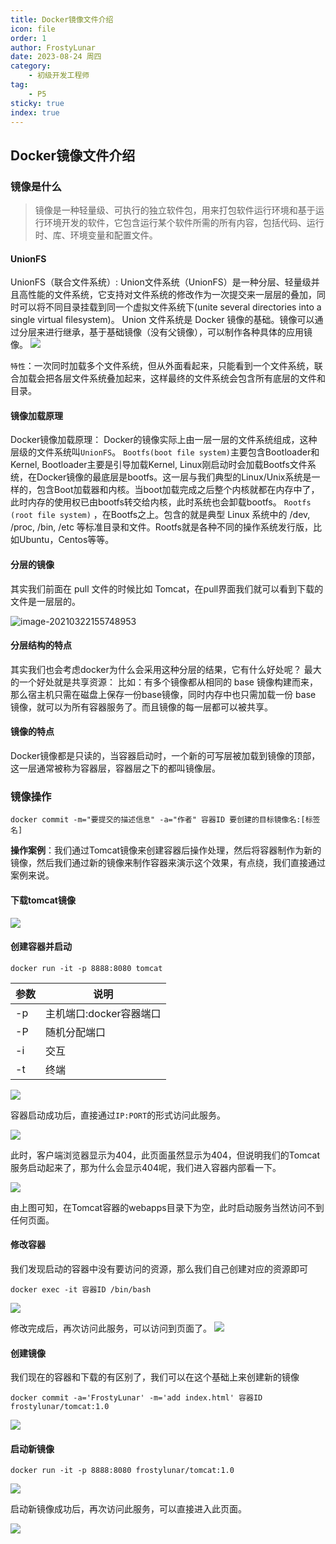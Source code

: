 ```yaml
---
title: Docker镜像文件介绍
icon: file
order: 1
author: FrostyLunar
date: 2023-08-24 周四
category:
	- 初级开发工程师
tag:
	- P5
sticky: true
index: true
---
```


## Docker镜像文件介绍

### 镜像是什么

> 镜像是一种轻量级、可执行的独立软件包，用来打包软件运行环境和基于运行环境开发的软件，它包含运行某个软件所需的所有内容，包括代码、运行时、库、环境变量和配置文件。

#### UnionFS

UnionFS（联合文件系统）: Union文件系统（UnionFS）是一种分层、轻量级并且高性能的文件系统，它支持对文件系统的修改作为一次提交来一层层的叠加，同时可以将不同目录挂载到同一个虚拟文件系统下(unite several directories into a single virtual filesystem)。
Union 文件系统是 Docker 镜像的基础。镜像可以通过分层来进行继承，基于基础镜像（没有父镜像），可以制作各种具体的应用镜像。
![](assets/image-20230825092255332.png)

`特性`：一次同时加载多个文件系统，但从外面看起来，只能看到一个文件系统，联合加载会把各层文件系统叠加起来，这样最终的文件系统会包含所有底层的文件和目录。

#### 镜像加载原理

Docker镜像加载原理：
Docker的镜像实际上由一层一层的文件系统组成，这种层级的文件系统叫`UnionFS`。
`Bootfs(boot file system)`主要包含Bootloader和Kernel, Bootloader主要是引导加载Kernel, Linux刚启动时会加载Bootfs文件系统，在Docker镜像的最底层是bootfs。这一层与我们典型的Linux/Unix系统是一样的，包含Boot加载器和内核。当boot加载完成之后整个内核就都在内存中了，此时内存的使用权已由bootfs转交给内核，此时系统也会卸载bootfs。
`Rootfs (root file system)` ，在Bootfs之上。包含的就是典型 Linux 系统中的 /dev, /proc, /bin, /etc 等标准目录和文件。Rootfs就是各种不同的操作系统发行版，比如Ubuntu，Centos等等。

#### 分层的镜像

其实我们前面在 pull 文件的时候比如 Tomcat，在pull界面我们就可以看到下载的文件是一层层的。

![image-20210322155748953](file:///F:/02.22%E7%89%88Docker%E5%9F%BA%E7%A1%80%E5%85%A5%E9%97%A8+%E5%AE%9E%E8%B7%B5/%E8%B5%84%E6%96%99/01-%E8%AF%BE%E4%BB%B6%E8%B5%84%E6%96%99/img/image-20210322155748953.png?lastModify=1692925810)

#### 分层结构的特点

其实我们也会考虑docker为什么会采用这种分层的结果，它有什么好处呢？
最大的一个好处就是共享资源：
比如：有多个镜像都从相同的 base 镜像构建而来，那么宿主机只需在磁盘上保存一份base镜像，同时内存中也只需加载一份 base 镜像，就可以为所有容器服务了。而且镜像的每一层都可以被共享。

#### 镜像的特点

Docker镜像都是只读的，当容器启动时，一个新的可写层被加载到镜像的顶部，这一层通常被称为容器层，容器层之下的都叫镜像层。

### 镜像操作

`docker commit -m="要提交的描述信息" -a="作者" 容器ID 要创建的目标镜像名:[标签名]`

**操作案例**：我们通过Tomcat镜像来创建容器后操作处理，然后将容器制作为新的镜像，然后我们通过新的镜像来制作容器来演示这个效果，有点绕，我们直接通过案例来说。

#### 下载tomcat镜像

![](assets/image-20230825094527385.png)

#### 创建容器并启动

```shell
docker run -it -p 8888:8080 tomcat
```

|**参数**|**说明**|
|---|---|
|-p|主机端口:docker容器端口|
|-P|随机分配端口|
|-i|交互|
|-t|终端|

![](assets/image-20230825094758105.png)

容器启动成功后，直接通过`IP:PORT`的形式访问此服务。

![](assets/image-20230825095053888.png)

此时，客户端浏览器显示为404，此页面虽然显示为404，但说明我们的Tomcat服务启动起来了，那为什么会显示404呢，我们进入容器内部看一下。

![](assets/image-20230825095710348.png)

由上图可知，在Tomcat容器的webapps目录下为空，此时启动服务当然访问不到任何页面。

#### 修改容器

我们发现启动的容器中没有要访问的资源，那么我们自己创建对应的资源即可
```shell
docker exec -it 容器ID /bin/bash
```
![](assets/image-20230825100319999.png)

修改完成后，再次访问此服务，可以访问到页面了。
![](assets/image-20230825100404544.png)

#### 创建镜像

我们现在的容器和下载的有区别了，我们可以在这个基础上来创建新的镜像

```shell
docker commit -a='FrostyLunar' -m='add index.html' 容器ID frostylunar/tomcat:1.0
```

![](assets/image-20230825100820818.png)

#### 启动新镜像

```shell
docker run -it -p 8888:8080 frostylunar/tomcat:1.0
```

![](assets/image-20230825101230512.png)

启动新镜像成功后，再次访问此服务，可以直接进入此页面。

![](assets/image-20230825101412958.png)

